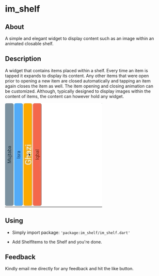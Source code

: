 # im_shelf

## About

A simple and elegant widget to display content such as an image within an animated
closable shelf.

## Description

A widget that contains items placed within a shelf. Every time an item is tapped
it expands to display its content. Any other items that were open prior to opening
a new item are closed automatically and tapping an item again closes the item as
well. The item opening and closing animation can be customized. Although,
typically designed to display images within the content of items, the content
can however hold any widget.

![Overview](https://github.com/imujtaba8488/package_im_shelf/blob/master/showcase/im_shelf.gif)

## Using

* Simply import package: `'package:im_shelf/im_shelf.dart'`

* Add ShelfItems to the Shelf and you're done.

## Feedback

Kindly email me directly for any feedback and hit the like button.
